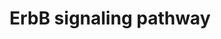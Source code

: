 ---
annotations:
- id: DOID:10652
  parent: null
  type: Disease Ontology
  value: Alzheimer's disease
- id: DOID:2377
  parent: null
  type: Disease Ontology
  value: multiple sclerosis
- id: DOID:162
  parent: disease of cellular proliferation
  type: Disease Ontology
  value: cancer
- id: PW:0000170
  parent: signaling pathway
  type: Pathway Ontology
  value: epidermal growth factor/neuregulin signaling pathway
authors:
- MaintBot
- Susan
- Fehrhart
- L Dupuis
description: The ErbB protein family or epidermal growth factor receptor (EGFR) family
  is a family of four structurally related receptor tyrosine kinases. Insufficient
  ErbB signaling in humans is associated with the development of neurodegenerative
  diseases, such as multiple sclerosis and Alzheimer's Disease. In mice loss of signaling
  by any member of the ErbB family results in embryonic lethality with defects in
  organs including the lungs, skin, heart and brain. Excessive ErbB signaling is associated
  with the development of a wide variety of types of solid tumor. ErbB-1 and ErbB-2
  are found in many human cancers and their excessive signaling may be critical factors
  in the development and malignancy of these tumors.  The ErbB protein family consists
  of 4 members      * ErbB-1, also named epidermal growth factor receptor (EGFR)     *
  ErbB-2, also named HER2 in humans and neu in rodents     * ErbB-3, also named HER3
  and     * ErbB-4, also named HER4  The four members of the ErbB protein family are
  capable of forming homodimers, heterodimers, and possibly higher order oligomers
  upon activation by a subset of potential growth factor ligands.
last-edited: 2020-03-18
organisms:
- Gallus gallus
redirect_from:
- /index.php/Pathway:WP807
- /instance/WP807
revision: null
schema-jsonld:
- '@context': https://schema.org/
  '@id': https://wikipathways.github.io/pathways/WP807.html
  '@type': Dataset
  creator:
    '@type': Organization
    name: WikiPathways
  description: The ErbB protein family or epidermal growth factor receptor (EGFR)
    family is a family of four structurally related receptor tyrosine kinases. Insufficient
    ErbB signaling in humans is associated with the development of neurodegenerative
    diseases, such as multiple sclerosis and Alzheimer's Disease. In mice loss of
    signaling by any member of the ErbB family results in embryonic lethality with
    defects in organs including the lungs, skin, heart and brain. Excessive ErbB signaling
    is associated with the development of a wide variety of types of solid tumor.
    ErbB-1 and ErbB-2 are found in many human cancers and their excessive signaling
    may be critical factors in the development and malignancy of these tumors.  The
    ErbB protein family consists of 4 members      * ErbB-1, also named epidermal
    growth factor receptor (EGFR)     * ErbB-2, also named HER2 in humans and neu
    in rodents     * ErbB-3, also named HER3 and     * ErbB-4, also named HER4  The
    four members of the ErbB protein family are capable of forming homodimers, heterodimers,
    and possibly higher order oligomers upon activation by a subset of potential growth
    factor ligands.
  keywords:
  - ABL1
  - AKT3
  - ARAF
  - AREG
  - BAD
  - BTC
  - CAMK2A
  - CBL
  - CRK
  - EGF
  - EIF4EBP1
  - ELK
  - ERBB1
  - ERBB2
  - ERBB3
  - ERBB4
  - EREG
  - FRAP1
  - GAB1
  - GRB2
  - GSK3B
  - HBEGF
  - HRAS
  - JUN
  - Jnkk2
  - MAP2K1
  - MAPK1
  - MAPK8
  - MYC
  - NCK
  - NRG1
  - NRG2
  - NRG3
  - NRG4
  - PAK4
  - PIK3R5
  - PLCG
  - PTK2
  - RCJMB04_4j14
  - RCJMB04_5a10
  - SHC2
  - SOS
  - SRC
  - STAT5
  - TGFA
  - p21
  - p27
  license: CC0
  name: ErbB signaling pathway
seo: CreativeWork
title: ErbB signaling pathway
wpid: WP807
---